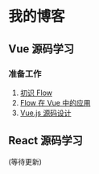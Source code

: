 # 我的博客

## Vue 源码学习

### 准备工作

1. [初识 Flow](https://github.com/VenenoFSD/Blog/issues/1)
2. [Flow 在 Vue 中的应用](https://github.com/VenenoFSD/Blog/issues/2)
3. [Vue.js 源码设计](https://github.com/VenenoFSD/Blog/issues/3)

## React 源码学习
(等待更新)
